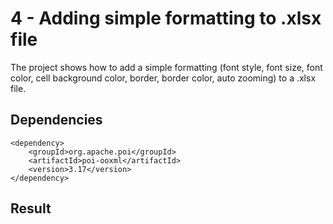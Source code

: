 # 4 - Adding simple formatting to .xlsx file

The project shows how to add a simple formatting (font style, font size, font color, cell background color, border, border color, auto zooming) to a .xlsx file. 

## Dependencies

```
<dependency>
    <groupId>org.apache.poi</groupId>
    <artifactId>poi-ooxml</artifactId>
    <version>3.17</version>
</dependency>
```
## Result
